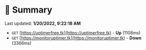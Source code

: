 # 📖 Summary
Last updated: **1/20/2022, 9:22:18 AM**

- `GET` [https://uptimerfree.tk](https://uptimerfree.tk) - **Up** (1108ms)
- `GET` [https://monitoruptimer.tk](https://monitoruptimer.tk) - **Down** (3366ms)
